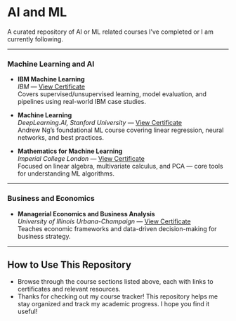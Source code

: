 # AI and ML
A curated repository of AI or ML related courses I’ve completed or I am currently following.

---

### Machine Learning and AI

- **IBM Machine Learning**  
  *IBM* — [View Certificate](https://coursera.org/share/6a3ebec5f4e302760e2ec59014351f22)  
  Covers supervised/unsupervised learning, model evaluation, and pipelines using real-world IBM case studies.

- **Machine Learning**  
  *DeepLearning.AI, Stanford University* — [View Certificate](https://coursera.org/share/f240b13fb243e3503e202264bec23138)  
  Andrew Ng’s foundational ML course covering linear regression, neural networks, and best practices.

- **Mathematics for Machine Learning**  
  *Imperial College London* — [View Certificate](https://coursera.org/share/0ae1cd958cd41ab3d3494b773a53976f)  
  Focused on linear algebra, multivariate calculus, and PCA — core tools for understanding ML algorithms.

---

### Business and Economics

- **Managerial Economics and Business Analysis**  
  *University of Illinois Urbana-Champaign* — [View Certificate](https://coursera.org/share/7d39e68c81c226a50fbae0388b91a8f1)  
  Teaches economic frameworks and data-driven decision-making for business strategy.

---

## How to Use This Repository

- Browse through the course sections listed above, each with links to certificates and relevant resources.
- Thanks for checking out my course tracker! This repository helps me stay organized and track my academic progress. I hope you find it useful!
